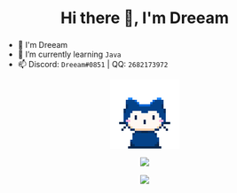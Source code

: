 <h1 align="center">Hi there 👋, I'm Dreeam</h1>
<h3 align="center"></h3>

- 🦄 I'm Dreeam
- 🌱 I’m currently learning `Java`
- 📫 Discord: `Dreeam#0851` | QQ: `2682173972`

<p align="center"><img align="center" src="/assets/github.gif"></p>

<p align="center"><img align="center" src="https://github-readme-stats.vercel.app/api?username=Dreeam-qwq"></p>

<p align="center"><img align="center" src="https://count.getloli.com/get/@Dreeam-qwq"></p>
<!--
**Dreeam-qwq/Dreeam-qwq** is a ✨ _special_ ✨ repository because its `README.md` (this file) appears on your GitHub profile.

Here are some ideas to get you started:

- 🔭 I’m currently working on ...
- 🌱 I’m currently learning ...
- 👯 I’m looking to collaborate on ...
- 🤔 I’m looking for help with ...
- 💬 Ask me about ...
- 📫 How to reach me: ...
- 😄 Pronouns: ...
- ⚡ Fun fact: ...
-->

